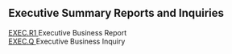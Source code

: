 ##  Executive Summary Reports and Inquiries

<PageHeader />

[ EXEC.R1 ](EXEC-R1/README.md) Executive Business Report   
[ EXEC.Q ](EXEC-Q/README.md) Executive Business Inquiry   
  
<badge text= "Version 8.10.57" vertical="middle" />

<PageFooter />